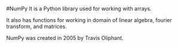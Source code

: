 #NumPy 
It is a Python library used for working with arrays.

It also has functions for working in domain of linear algebra, fourier transform, and matrices.

NumPy was created in 2005 by Travis Oliphant.
